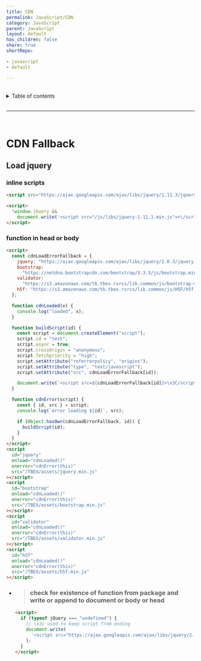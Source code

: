 ```yaml
---
title: CDN
permalink: JavaScript/CDN
category: JavaScript
parent: JavaScript
layout: default
has_children: false
share: true
shortRepo:

- javascript
- default

---
```


<br/>

<details markdown="block">                      
<summary>                      
Table of contents                      
</summary>                      
{: .text-delta }                      
1. TOC                      
{:toc}                      
</details>

<br/>

---

<br/>

# CDN Fallback

## Load jquery

### inline scripts

```html
<script src="https://ajax.googleapis.com/ajax/libs/jquery/1.11.3/jquery.min.js"></script>
```

```html
<script>
  !window.jQuery &&
    document.write('<script src="/js/libs/jquery-1.11.1.min.js"><\/script>');
</script>
```

### function in head or body

```html
<script>
  const cdnLoadErrorFallback = {
    jquery: "https://ajax.googleapis.com/ajax/libs/jquery/2.0.3/jquery.min.js",
    bootstrap:
      "https://netdna.bootstrapcdn.com/bootstrap/3.3.5/js/bootstrap.min.js",
    validator:
      "https://s3.amazonaws.com/tb.tbex.rsrcs/lib.common/js/bootstrap-validator/dist/validator.min.js",
    h5f: "https://s3.amazonaws.com/tb.tbex.rsrcs/lib.common/js/H5F/h5f.min.js",
  };

  function cdnLoaded(x) {
    console.log("loaded", x);
  }

  function buildScript(id) {
    const script = document.createElement("script");
    script.id = "test";
    script.async = true;
    script.crossOrigin = "anonymous";
    script.fetchpriority = "high";
    script.setAttribute("referrerpolicy", "origins");
    script.setAttribute("type", "text/javascript");
    script.setAttribute("src", cdnLoadErrorFallback[id]);

    document.write(`<script src=${cdnLoadErrorFallback[id]}>\x3C/script>`);
  }

  function cdnError(script) {
    const { id, src } = script;
    console.log(`error loading ${id}`, src);

    if (Object.hasOwn(cdnLoadErrorFallback, id)) {
      buildScript(id);
    }
  }
</script>
<script
  id="jquery"
  onload="cdnLoaded()"
  onerror="cdnError(this)"
  src="/TBEX/assets/jquery.min.js"
></script>
<script
  id="bootstrap"
  onload="cdnLoaded()"
  onerror="cdnError(this)"
  src="/TBEX/assets/bootstrap.min.js"
></script>
<script
  id="validator"
  onload="cdnLoaded()"
  onerror="cdnError(this)"
  src="/TBEX/assets/validator.min.js"
></script>
<script
  id="h5f"
  onload="cdnLoaded()"
  onerror="cdnError(this)"
  src="/TBEX/assets/h5f.min.js"
></script>
```

- > ### check for existence of function from package and write or append to document or body or head

  ```html
  <script>
    if (typeof jQuery === "undefined") {
      // \x3c used to keep script from ending
      document.write(
        '<script src="https://ajax.googleapis.com/ajax/libs/jquery/2.0.3/jquery.min.js">\x3C/script>',
      );
    }
  </script>
  ```
